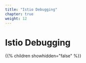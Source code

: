 ```yaml
---
title: "Istio Debugging"
chapter: true
weight: 12
---
```


# Istio Debugging

{{% children showhidden="false" %}}
